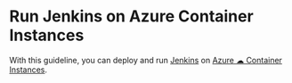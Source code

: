 # Run Jenkins on Azure Container Instances

With this guideline, you can deploy and run [Jenkins](https://jenkins.io/) on [Azure ☁ Container Instances](https://azure.microsoft.com/en-us/services/container-instances/).

